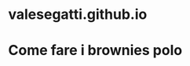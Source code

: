 # valesegatti.github.io
<html>
  <body>
    <h1>Come fare i brownies polo</h1>
    <img src="images
  </body>
</html>

